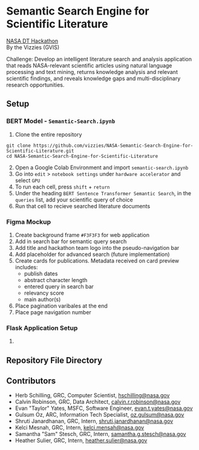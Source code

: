 # Semantic Search Engine for Scientific Literature
[NASA DT Hackathon](https://dthack.spaceappschallenge.org)  
By the Vizzies (GVIS)

Challenge: Develop an intelligent literature search and analysis application that reads NASA-relevant scientific articles using natural language processing and text mining, returns knowledge analysis and relevant scientific findings, and reveals knowledge gaps and multi-disciplinary research opportunities.

## Setup
### BERT Model - `Semantic-Search.ipynb`
1. Clone the entire repository
``` 
git clone https://github.com/vizzies/NASA-Semantic-Search-Engine-for-Scientific-Literature.git
cd NASA-Semantic-Search-Engine-for-Scientific-Literature
```
2. Open a Google Colab Environment and import `semantic-search.ipynb`
3. Go into `edit` > `notebook settings` under `hardware accelerator` and select `GPU`
4. To run each cell, press `shift` + `return`
5. Under the heading `BERT Sentence Transformer Semantic Search`, in the `queries` list, add your scientific query of choice
6. Run that cell to recieve searched literature documents

### Figma Mockup
1. Create background frame `#F3F3F3` for web application
2. Add in search bar for semantic query search
3. Add title and hackathon team logo into the pseudo-navigation bar
4. Add placeholder for advanced search (future implementation)
5. Create cards for publications. Metadata received on card preview includes:
    * publish dates
    * abstract character length
    * entered query in search bar
    * relevancy score
    * main author(s)
6. Place pagination varibales at the end
7. Place page navigation number

### Flask Application Setup
1.


## Repository File Directory

## Contributors

* Herb Schilling, GRC, Computer Scientist, [hschilling@nasa.gov](hschilling@nasa.gov)
* Calvin Robinson, GRC, Data Architect, [calvin.r.robinson@nasa.gov](calvin.r.robinson@nasa.gov)
* Evan "Taylor" Yates, MSFC, Software Engineer, [evan.t.yates@nasa.gov](evan.t.yates@nasa.gov)
* Gulsum Oz, ARC, Information Tech Specialist, [oz.gulsum@nasa.gov](oz.gulsum@nasa.gov)
* Shruti Janardhanan, GRC, Intern, [shruti.janardhanan@nasa.gov](shruti.janardhanan@nasa.gov)
* Kelci Mesnah, GRC, Intern, [kelci.mensah@nasa.gov](kelci.mensah@nasa.gov)
* Samantha "Sam" Stesch, GRC, Intern, [samantha.g.stesch@nasa.gov](samantha.g.stesch@nasa.gov)
* Heather Sulier, GRC, Intern, [heather.sulier@nasa.gov](heather.sulier@nasa.gov)
